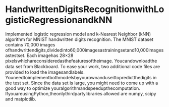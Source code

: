 # HandwrittenDigitsRecognitionwithLogisticRegressionandkNN

Implemented logistic regression model and k-Nearest Neighbor (kNN) algorithm for MNIST handwritten digits recognition. 
The MNIST dataset contains 70,000 images ofhandwrittendigits,dividedinto60,000imagesastrainingsetand10,000imagesastestset. 
Each imagehas 28×28 pixelswhichareconsideredasthefeaturesoftheimage. Youcandownloadthe data set from Blackboard. 
To ease your work, two additional code ﬁles are provided to load the imagesandlabels. 
Youneedtoimplementbothmodelsbyyourownanduseittopredictthedigits in the test set. 
Since the data set is large, you might need to come up with a good way to optimize youralgorithmandspeedupthecomputation. 
IfyouareusingPython,theonlythirdpartylibraries allowed are numpy, scipy and matplotlib. 
